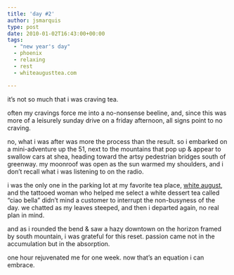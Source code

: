 ```yaml
---
title: 'day #2'
author: jsmarquis
type: post
date: 2010-01-02T16:43:00+00:00
tags:
  - "new year's day"
  - phoenix
  - relaxing
  - rest
  - whiteaugusttea.com

---
```

it&#8217;s not so much that i was craving tea.

often my cravings force me into a no-nonsense beeline, and, since this was more of a leisurely sunday drive on a friday afternoon, all signs point to no craving.

no, what i was after was more the process than the result. so i embarked on a mini-adventure up the 51, next to the mountains that pop up & appear to swallow cars at shea, heading toward the artsy pedestrian bridges south of greenway. my moonroof was open as the sun warmed my shoulders, and i don&#8217;t recall what i was listening to on the radio.

i was the only one in the parking lot at my favorite tea place, <a href="http://www.whiteaugusttea.com/">white august</a>, and the tattooed woman who helped me select a white dessert tea called &#8220;ciao bella&#8221; didn&#8217;t mind a customer to interrupt the non-busyness of the day. we chatted as my leaves steeped, and then i departed again, no real plan in mind.

and as i rounded the bend & saw a hazy downtown on the horizon framed by south mountain, i was grateful for this reset. passion came not in the accumulation but in the absorption.

one hour rejuvenated me for one week. now that&#8217;s an equation i can embrace.